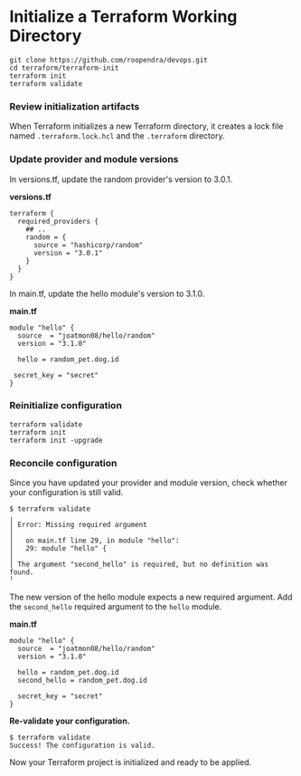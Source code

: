 # Initialize a Terraform Working Directory

```
git clone https://github.com/roopendra/devops.git
cd terraform/terraform-init
terraform init
terraform validate
```

### Review initialization artifacts
When Terraform initializes a new Terraform directory, it creates a lock file named `.terraform.lock.hcl` and the `.terraform` directory.

### Update provider and module versions
In versions.tf, update the random provider's version to 3.0.1.

**versions.tf**  
```
terraform {
  required_providers {
    ## ..
    random = {
      source = "hashicorp/random"
      version = "3.0.1"
    }
  }
}
```
In main.tf, update the hello module's version to 3.1.0.

**main.tf**  
```
module "hello" {
  source  = "joatmon08/hello/random"
  version = "3.1.0"

  hello = random_pet.dog.id

 secret_key = "secret"
}
```

### Reinitialize configuration
```
terraform validate
terraform init
terraform init -upgrade
```

### Reconcile configuration  
Since you have updated your provider and module version, check whether your configuration is still valid.

```
$ terraform validate
╷
│ Error: Missing required argument
│ 
│   on main.tf line 29, in module "hello":
│   29: module "hello" {
│ 
│ The argument "second_hello" is required, but no definition was found.
╵
```

The new version of the hello module expects a new required argument. Add the `second_hello` required argument to the `hello` module.

**main.tf**  
```
module "hello" {
  source  = "joatmon08/hello/random"
  version = "3.1.0"

  hello = random_pet.dog.id
  second_hello = random_pet.dog.id

  secret_key = "secret"
}
```
**Re-validate your configuration.**
```
$ terraform validate
Success! The configuration is valid.
```

Now your Terraform project is initialized and ready to be applied.


